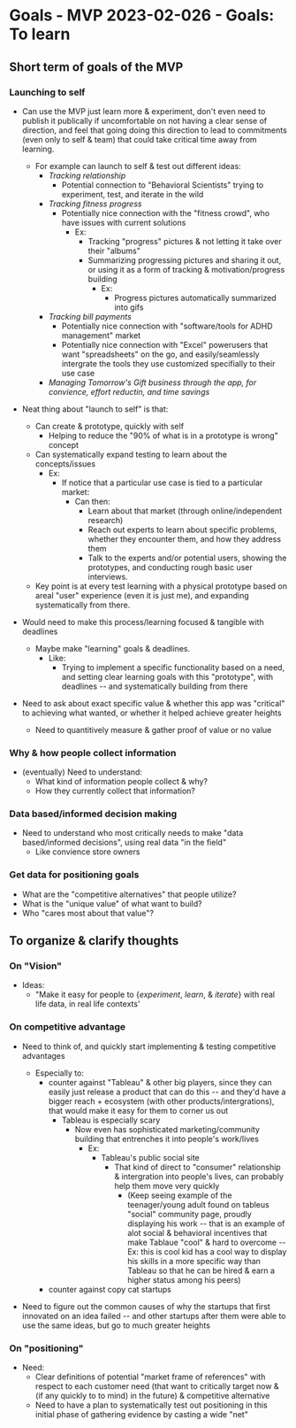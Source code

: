# Goals - MVP 2023-02-026 - Goals: To learn

## Short term of goals of the MVP

### Launching to self

- Can use the MVP just learn more & experiment, don't even need to publish it publically if uncomfortable on not having a clear sense of direction, and feel that going doing this direction to lead to commitments (even only to self & team) that could take critical time away from learning.
  - For example can launch to self & test out different ideas:
    - *Tracking relationship*
      - Potential connection to "Behavioral Scientists" trying to experiment, test, and iterate in the wild
    - *Tracking fitness progress*
      - Potentially nice connection with the "fitness crowd", who have issues with current solutions
        - Ex:
          - Tracking "progress" pictures & not letting it take over their "albums"
          - Summarizing progressing pictures and sharing it out, or using it as a form of tracking & motivation/progress building
            - Ex:
              - Progress pictures automatically summarized into gifs
    - *Tracking bill payments*
      - Potentially nice connection with "software/tools for ADHD management" market
      - Potentially nice connection with "Excel" powerusers that want "spreadsheets" on the go, and easily/seamlessly intergrate the tools they use customized specifially to their use case
    - *Managing Tomorrow's Gift business through the app, for convience, effort reductin, and time savings*

- Neat thing about "launch to self" is that:
  - Can create & prototype, quickly with self
    - Helping to reduce the "90% of what is in a prototype is wrong" concept
  - Can systematically expand testing to learn about the concepts/issues
    - Ex:
      - If notice that a particular use case is tied to a particular market:
        - Can then:
          - Learn about that market (through online/independent research)
          - Reach out experts to learn about specific problems, whether they encounter them, and how they address them
          - Talk to the experts and/or potential users, showing the prototypes, and conducting rough basic user interviews.
  - Key point is at every test learning with a physical prototype based on areal "user" experience (even it is just me), and expanding systematically from there.

- Would need to make this process/learning focused & tangible with deadlines
  - Maybe make "learning" goals & deadlines.
    - Like:
      - Trying to implement a specific functionality based on a need, and setting clear learning goals with this "prototype", with deadlines -- and systematically building from there

- Need to ask about exact specific value & whether this app was "critical" to achieving what wanted, or whether it helped achieve greater heights
  - Need to quantitively measure & gather proof of value or no value

### Why & how people collect information

- (eventually) Need to understand:
  - What kind of information people collect & why?
  - How they currently collect that information?

### Data based/informed decision making

- Need to understand who most critically needs to make "data based/informed decisions", using real data "in the field"
  - Like convience store owners

### Get data for positioning goals

- What are the "competitive alternatives" that people utilize?
- What is the "unique value" of what want to build?
- Who "cares most about that value"?

## To organize & clarify thoughts

### On "Vision"

- Ideas:
  - "Make it easy for people to {*experiment*, *learn*, & *iterate*} with real life data, in real life contexts'

### On competitive advantage

- Need to think of, and quickly start implementing & testing competitive advantages
  - Especially to:
    - counter against "Tableau" & other big players, since they can easily just release a product that can do this -- and they'd have a bigger reach + ecosystem (with other products/intergrations), that would make it easy for them to corner us out
      - Tableau is especially scary
        - Now even has sophisticated marketing/community building that entrenches it into people's work/lives
          - Ex:
            - Tableau's public social site
              - That kind of direct to "consumer" relationship & intergration into people's lives, can probably help them move very quickly
                - (Keep seeing example of the teenager/young adult found on tableus "social" community page, proudly displaying his work -- that is an example of alot social & behavioral incentives that make Tablaue "cool" & hard to overcome -- Ex: this is cool kid has a cool way to display his skills in a more specific way than Tableau so that he can be hired & earn a higher status among his peers)
    - counter against copy cat startups

- Need to figure out the common causes of why the startups that first innovated on an idea failed -- and other startups after them were able to use the same ideas, but go to much greater heights

### On "positioning"

- Need:
  - Clear definitions of potential "market frame of references" with respect to each customer need (that want to critically target now & (if any quickly to to mind) in the future) & competitive alternative
  - Need to have a plan to systematically test out positioning in this initial phase of gathering evidence by casting a wide "net"


